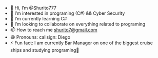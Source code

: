 - 👋 Hi, I’m @Shurito777
- 👀 I’m interested in programing (C#) && Cyber Security
- 🌱 I’m currently learning C#
- 💞️ I’m looking to collaborate on everything related to programing
- 📫 How to reach me shurito7@gmail.com
- 😄 Pronouns: callsign: Diego
- ⚡ Fun fact: I am currently Bar Manager on one of the biggest cruise ships and studying programing🤣

<!---
Shurito777/Shurito777 is a ✨ special ✨ repository because its `README.md` (this file) appears on your GitHub profile.
You can click the Preview link to take a look at your changes.
--->
